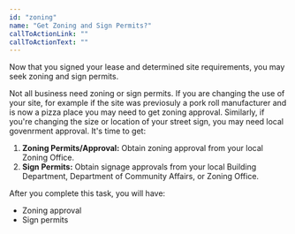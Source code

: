```yaml
---
id: "zoning"
name: "Get Zoning and Sign Permits?"
callToActionLink: ""
callToActionText: ""
---
```

Now that you signed your lease and determined site requirements, you may seek zoning and sign permits. 

Not all business need zoning or sign permits. If you are changing the use of your site, for example if the site was previosuly a pork roll manufacturer and is now a pizza place you may need to get zoning approval. Similarly, if you're changing the size or location of your street sign, you may need local govenrment approval. It's time to get:
      
1. **Zoning Permits/Approval:** Obtain zoning approval from your local Zoning Office.
2. **Sign Permits:** Obtain signage approvals from your local Building Department, Department of Community Affairs, or Zoning Office.

After you complete this task, you will have:
- Zoning approval
- Sign permits
